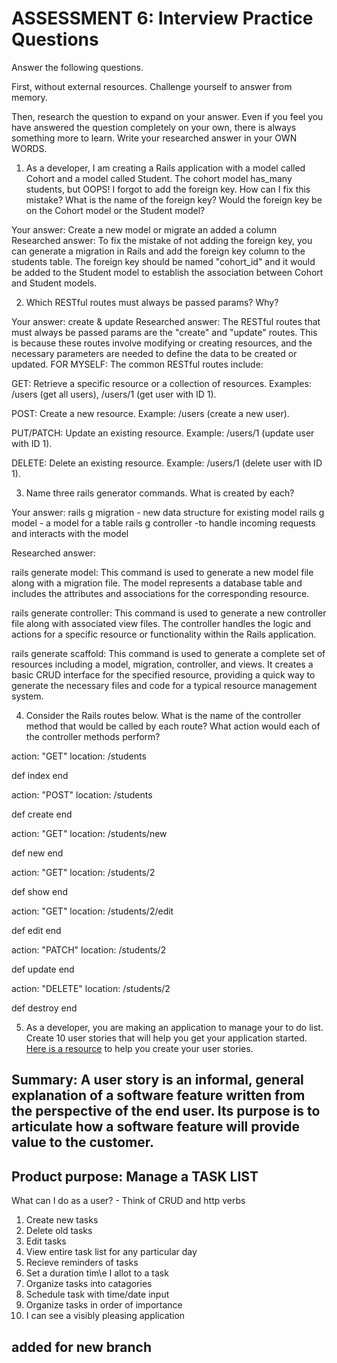 # ASSESSMENT 6: Interview Practice Questions

Answer the following questions.

First, without external resources. Challenge yourself to answer from memory.

Then, research the question to expand on your answer. Even if you feel you have answered the question completely on your own, there is always something more to learn. Write your researched answer in your OWN WORDS.

1. As a developer, I am creating a Rails application with a model called Cohort and a model called Student. The cohort model has_many students, but OOPS! I forgot to add the foreign key. How can I fix this mistake? What is the name of the foreign key? Would the foreign key be on the Cohort model or the Student model?

Your answer:
Create a new model or migrate an added a column 
Researched answer:
To fix the mistake of not adding the foreign key, you can generate a migration in Rails and add the foreign key column to the students table. The foreign key should be named "cohort_id" and it would be added to the Student model to establish the association between Cohort and Student models.

2. Which RESTful routes must always be passed params? Why?

Your answer:
create & update
Researched answer:
The RESTful routes that must always be passed params are the "create" and "update" routes. This is because these routes involve modifying or creating resources, and the necessary parameters are needed to define the data to be created or updated.
 FOR MYSELF:
 The common RESTful routes include:

GET: Retrieve a specific resource or a collection of resources. Examples: /users (get all users), /users/1 (get user with ID 1).

POST: Create a new resource. Example: /users (create a new user).

PUT/PATCH: Update an existing resource. Example: /users/1 (update user with ID 1).

DELETE: Delete an existing resource. Example: /users/1 (delete user with ID 1).

3. Name three rails generator commands. What is created by each?

Your answer:
rails g migration - new data structure for existing model 
rails g model - a model for a table
rails g controller -to handle incoming requests and interacts with the model

Researched answer:

rails generate model: This command is used to generate a new model file along with a migration file. The model represents a database table and includes the attributes and associations for the corresponding resource.

rails generate controller: This command is used to generate a new controller file along with associated view files. The controller handles the logic and actions for a specific resource or functionality within the Rails application.

rails generate scaffold: This command is used to generate a complete set of resources including a model, migration, controller, and views. It creates a basic CRUD interface for the specified resource, providing a quick way to generate the necessary files and code for a typical resource management system.

4. Consider the Rails routes below. What is the name of the controller method that would be called by each route? What action would each of the controller methods perform?

action: "GET" location: /students

def index
end

action: "POST" location: /students

def create
end

action: "GET" location: /students/new

def new
end

action: "GET" location: /students/2

def show
end

action: "GET" location: /students/2/edit

def edit 
end

action: "PATCH" location: /students/2

def update
end

action: "DELETE" location: /students/2

def destroy
end

5. As a developer, you are making an application to manage your to do list. Create 10 user stories that will help you get your application started. [Here is a resource](https://www.atlassian.com/agile/project-management/user-stories) to help you create your user stories.

## Summary: A user story is an informal, general explanation of a software feature written from the perspective of the end user. Its purpose is to articulate how a software feature will provide value to the customer.

## Product purpose: Manage a TASK LIST
What can I do as a user? - Think of CRUD and http verbs
1. Create new tasks
2. Delete old tasks
3. Edit tasks
4. View entire task list for any particular day 
5. Recieve reminders of tasks 
6. Set a duration tim\e I allot to a task
7. Organize tasks into catagories 
8. Schedule task with time/date input 
9. Organize tasks in order of importance 
10. I can see a visibly pleasing application

## added for new branch